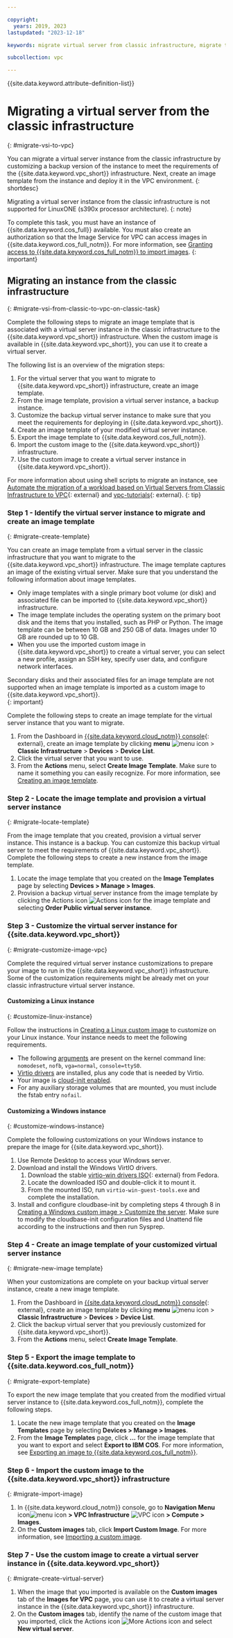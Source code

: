 ```yaml
---

copyright:
  years: 2019, 2023
lastupdated: "2023-12-18"

keywords: migrate virtual server from classic infrastructure, migrate to vpc, migrate image template, image template, import image to vpc infrastructure, migrate virtual server, migrate instance

subcollection: vpc

---
```


{{site.data.keyword.attribute-definition-list}}

# Migrating a virtual server from the classic infrastructure
{: #migrate-vsi-to-vpc}

You can migrate a virtual server instance from the classic infrastructure by customizing a backup version of the instance to meet the requirements of the {{site.data.keyword.vpc_short}} infrastructure. Next, create an image template from the instance and deploy it in the VPC environment.
{: shortdesc}

Migrating a virtual server instance from the classic infrastructure is not supported for LinuxONE (s390x processor architecture).
{: note}

To complete this task, you must have an instance of {{site.data.keyword.cos_full}} available. You must also create an authorization so that the Image Service for VPC can access images in {{site.data.keyword.cos_full_notm}}. For more information, see [Granting access to {{site.data.keyword.cos_full_notm}} to import images](/docs/vpc?topic=vpc-object-storage-prereq).
{: important}

## Migrating an instance from the classic infrastructure
{: #migrate-vsi-from-classic-to-vpc-on-classic-task}

Complete the following steps to migrate an image template that is associated with a virtual server instance in the classic infrastructure to the {{site.data.keyword.vpc_short}} infrastructure. When the custom image is available in {{site.data.keyword.vpc_short}}, you can use it to create a virtual server.

The following list is an overview of the migration steps:

1. For the virtual server that you want to migrate to {{site.data.keyword.vpc_short}} infrastructure, create an image template.
2. From the image template, provision a virtual server instance, a backup instance.
3. Customize the backup virtual server instance to make sure that you meet the requirements for deploying in {{site.data.keyword.vpc_short}}.
4. Create an image template of your modified virtual server instance.
5. Export the image template to {{site.data.keyword.cos_full_notm}}.
6. Import the custom image to the {{site.data.keyword.vpc_short}} infrastructure.
7. Use the custom image to create a virtual server instance in {{site.data.keyword.vpc_short}}.

For more information about using shell scripts to migrate an instance, see [Automate the migration of a workload based on Virtual Servers from Classic Infrastructure to VPC](https://www.ibm.com/cloud/blog/automate-the-migration-of-a-workload-based-on-virtual-servers){: external} and [vpc-tutorials](https://github.com/IBM-Cloud/vpc-tutorials/tree/master/vpc-migrate-from-classic){: external}.
{: tip}

### Step 1 - Identify the virtual server instance to migrate and create an image template
{: #migrate-create-template}

You can create an image template from a virtual server in the classic infrastructure that you want to migrate to the {{site.data.keyword.vpc_short}} infrastructure. The image template captures an image of the existing virtual server. Make sure that you understand the following information about image templates.

* Only image templates with a single primary boot volume (or disk) and associated file can be imported to {{site.data.keyword.vpc_short}} infrastructure.
* The image template includes the operating system on the primary boot disk and the items that you installed, such as PHP or Python. The image template can be between 10 GB and 250 GB of data. Images under 10 GB are rounded up to 10 GB.
* When you use the imported custom image in {{site.data.keyword.vpc_short}} to create a virtual server, you can select a new profile, assign an SSH key, specify user data, and configure network interfaces.

Secondary disks and their associated files for an image template are not supported when an image template is imported as a custom image to {{site.data.keyword.vpc_short}}.  
{: important}

Complete the following steps to create an image template for the virtual server instance that you want to migrate.

1. From the Dashboard in [{{site.data.keyword.cloud_notm}} console](https://cloud.ibm.com/){: external}, create an image template by clicking **menu** ![menu icon](../../icons/icon_hamburger.svg) > **Classic Infrastructure** > **Devices** > **Device List**.
2. Click the virtual server that you want to use.
3. From the **Actions** menu, select **Create Image Template**. Make sure to name it something you can easily recognize. For more information, see [Creating an image template](/docs/image-templates?topic=image-templates-creating-an-image-template).

### Step 2 - Locate the image template and provision a virtual server instance
{: #migrate-locate-template}

From the image template that you created, provision a virtual server instance. This instance is a backup. You can customize this backup virtual server to meet the requirements of {{site.data.keyword.vpc_short}}. Complete the following steps to create a new instance from the image template.  

1. Locate the image template that you created on the **Image Templates** page by selecting **Devices > Manage > Images**.
2. Provision a backup virtual server instance from the image template by clicking the Actions icon ![Actions icon](../icons/action-menu-icon.svg) for the image template and selecting **Order Public virtual server instance**.  

### Step 3 - Customize the virtual server instance for {{site.data.keyword.vpc_short}}
{: #migrate-customize-image-vpc}

Complete the required virtual server instance customizations to prepare your image to run in the {{site.data.keyword.vpc_short}} infrastructure. Some of the customization requirements might be already met on your classic infrastructure virtual server instance.

#### Customizing a Linux instance
{: #customize-linux-instance}

Follow the instructions in [Creating a Linux custom image](/docs/vpc?topic=vpc-create-linux-custom-image) to customize on your Linux instance. Your instance needs to meet the following requirements.
* The following [arguments](/docs/vpc?topic=vpc-create-linux-custom-image#kernel-args) are present on the kernel command line: `nomodeset`, `nofb`, `vga=normal`, `console=ttyS0`.
* [Virtio drivers](/docs/vpc?topic=vpc-create-linux-custom-image#virtio-drivers) are installed, plus any code that is needed by Virtio.
* Your image is [cloud-init enabled](/docs/vpc?topic=vpc-create-linux-custom-image#cloud-init).
* For any auxiliary storage volumes that are mounted, you must include the fstab entry `nofail`.

#### Customizing a Windows instance
{: #customize-windows-instance}

Complete the following customizations on your Windows instance to prepare the image for {{site.data.keyword.vpc_short}}.
1. Use Remote Desktop to access your Windows server.
2. Download and install the Windows VirtIO drivers.
    1. Download the stable [virtio-win drivers ISO](https://fedorapeople.org/groups/virt/virtio-win/direct-downloads/stable-virtio/virtio-win.iso){: external} from Fedora.
    2. Locate the downloaded ISO and double-click it to mount it.
    3. From the mounted ISO, run `virtio-win-guest-tools.exe` and complete the installation.
3. Install and configure cloudbase-init by completing steps 4 through 8 in [Creating a Windows custom image > Customize the server](/docs/vpc?topic=vpc-create-windows-custom-image#customize-virtual-machine). Make sure to modify the cloudbase-init configuration files and Unattend file according to the instructions and then run Sysprep.

### Step 4 - Create an image template of your customized virtual server instance
{: #migrate-new-image template}

When your customizations are complete on your backup virtual server instance, create a new image template.
1. From the Dashboard in [{{site.data.keyword.cloud_notm}} console](https://cloud.ibm.com/){: external}, create an image template by clicking **menu** ![menu icon](../../icons/icon_hamburger.svg) > **Classic Infrastructure** > **Devices** > **Device List**.
2. Click the backup virtual server that you previously customized for {{site.data.keyword.vpc_short}}.
3. From the **Actions** menu, select **Create Image Template**.


### Step 5 - Export the image template to {{site.data.keyword.cos_full_notm}}
{: #migrate-export-template}

To export the new image template that you created from the modified virtual server instance to {{site.data.keyword.cos_full_notm}}, complete the following steps.
1. Locate the new image template that you created on the **Image Templates** page by selecting **Devices > Manage > Images**.
2. From the **Image Templates** page, click **...** for the image template that you want to export and select **Export to IBM COS**. For more information, see [Exporting an image to {{site.data.keyword.cos_full_notm}}](/docs/image-templates?topic=image-templates-exporting-an-image-to-ibm-cloud-object-storage).  

### Step 6 - Import the custom image to the {{site.data.keyword.vpc_short}} infrastructure
{: #migrate-import-image}

1. In {{site.data.keyword.cloud_notm}} console, go to **Navigation Menu** icon![menu icon](../icons/icon_hamburger.svg) **> VPC Infrastructure** ![VPC icon](../../icons/vpc.svg) **> Compute > Images**.
2. On the **Custom images** tab, click **Import Custom Image**. For more information, see [Importing a custom image](/docs/vpc?topic=vpc-managing-images#import-custom-image).

### Step 7 - Use the custom image to create a virtual server instance in {{site.data.keyword.vpc_short}}
{: #migrate-create-virtual-server}

1. When the image that you imported is available on the **Custom images** tab of the **Images for VPC** page, you can use it to create a virtual server instance in the {{site.data.keyword.vpc_short}} infrastructure.
2. On the **Custom images** tab, identify the name of the custom image that you imported, click the Actions icon ![More Actions icon](../icons/action-menu-icon.svg) and select **New virtual server**.
